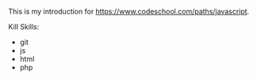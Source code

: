 This is my introduction for https://www.codeschool.com/paths/javascript.

Kill Skills:
* git
* js
* html
* php